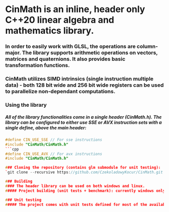 # CinMath is an inline, header only C++20 linear algebra and mathematics library. 
### In order to easily work with GLSL, the operations are **column-major**. The library supports arithmetic operations on vectors, matrices and quaternions. It also provides basic transformation functions.

### CinMath utilizes SIMD intrinsics (single instruction multiple data) - both 128 bit wide and 256 bit wide registers can be used to parallelize non-dependant computations.

### Using the library
##### All of the library functionalities come in a single header (CinMath.h). The library can be configured to either use SSE or AVX instruction sets with a single define, above the main header:
```cpp
#define CIN_USE_SSE // For sse instructions
#include "CinMath/CinMath.h"
```cpp
#define CIN_USE_AVX // For avx instructions
#include "CinMath/CinMath.h"

### Cloning the repository (contains glm submodule for unit testing):
`git clone --recursive https://github.com/CzekoladowyKocur/CinMath.git`

### Building
#### The header library can be used on both windows and linux.
##### Project building (unit tests + benchmark): currently windows only. To build the project, simply run the GenerateWindowsProject.bat file. 

### Unit testing
##### The project comes with unit tests defined for most of the available functionality. The test results are compared against glm (https://github.com/g-truc/glm).
